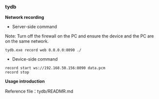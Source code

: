 
### tydb

**Network recording**
- Server-side command

Note: Turn off the firewall on the PC and ensure the device and the PC are on the same network.
```
tydb.exe record web 0.0.0.0:8090 ./
```
- Device-side command
```
record start ws://192.168.50.156:8090 data.pcm
record stop
```

**Usage introduction**

Reference file：tydb/READMR.md
